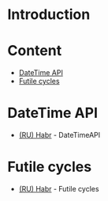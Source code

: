 # Introduction

# Content
- [DateTime API](#datetime-api)
- [Futile cycles](#futile-cycles)

# DateTime API
- [(RU) Habr](https://habr.com/ru/post/274811/) - DateTimeAPI

# Futile cycles
- [(RU) Habr](https://habr.com/ru/post/674116/) - Futile cycles
